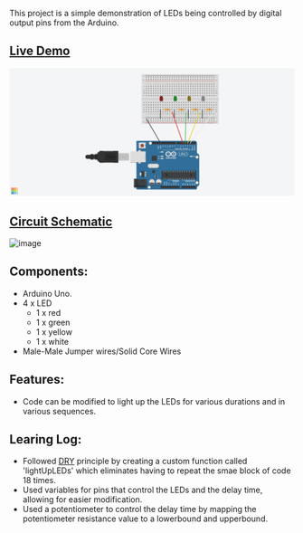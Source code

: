 This project is a simple demonstration of LEDs being controlled by digital output pins from the Arduino.

## [Live Demo]()

![Image of Circuit](https://github.com/MFarabi619/Arduino/blob/main/4%20LED%20Digital%20Output/4%20LED%20Digital%20Output.png)

## [Circuit Schematic](https://github.com/MFarabi619/Arduino/blob/main/4%20LED%20Digital%20Output/4%20LED%20Digital%20Output.pdf)
![image](https://github.com/MFarabi619/Arduino/assets/54924158/9f2b189f-d694-4c64-9737-cdb107aea536)


## Components:
- Arduino Uno.
- 4 x LED
  - 1 x red
  - 1 x green
  - 1 x yellow
  - 1 x white
- Male-Male Jumper wires/Solid Core Wires

## Features:

- Code can be modified to light up the LEDs for various durations and in various sequences.

## Learing Log:
- Followed [DRY](https://en.wikipedia.org/wiki/Don%27t_repeat_yourself) principle by creating a custom function called 'lightUpLEDs' which eliminates having to repeat the smae block of code 18 times.
- Used variables for pins that control the LEDs and the delay time, allowing for easier modification.
- Used a potentiometer to control the delay time by mapping the potentiometer resistance value to a lowerbound and upperbound.
